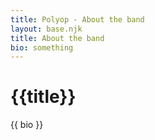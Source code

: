 ```yaml
---
title: Polyop - About the band
layout: base.njk
title: About the band
bio: something
---
```


<h1>{{title}}</h1>

{{ bio }}
